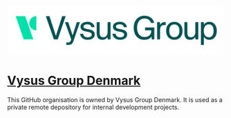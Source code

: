 ![V](https://github.com/Vysus-Group-Denmark/.github/blob/main/VG-logo-5000px_wide.png?raw=true)

# [Vysus Group Denmark](https://www.vysus.com/)
This GitHub organisation is owned by Vysus Group Denmark. It is used as a private remote depository for internal development projects.

